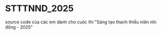 # STTTNND_2025
source code của các em dành cho cuộc thi "Sáng tạo thanh thiếu niên nhi đồng - 2025"
